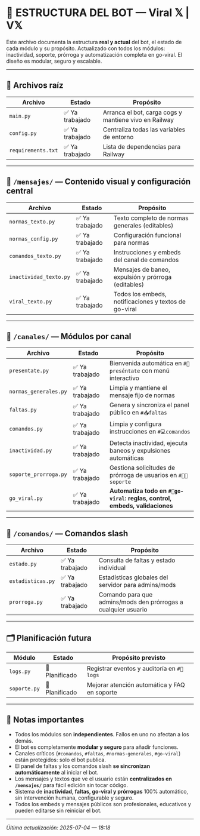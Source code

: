 # 📁 ESTRUCTURA DEL BOT — Viral 𝕏 | V𝕏

Este archivo documenta la estructura **real y actual** del bot, el estado de cada módulo y su propósito. Actualizado con todos los módulos: inactividad, soporte, prórroga y automatización completa en go-viral. El diseño es modular, seguro y escalable.

---

## 📂 Archivos raíz

| Archivo             | Estado         | Propósito                                         |
|---------------------|----------------|---------------------------------------------------|
| `main.py`           | ✅ Ya trabajado | Arranca el bot, carga cogs y mantiene vivo en Railway |
| `config.py`         | ✅ Ya trabajado | Centraliza todas las variables de entorno         |
| `requirements.txt`  | ✅ Ya trabajado | Lista de dependencias para Railway                |

---

## 📂 `/mensajes/` — Contenido visual y configuración central

| Archivo                  | Estado         | Propósito                                               |
|--------------------------|----------------|---------------------------------------------------------|
| `normas_texto.py`        | ✅ Ya trabajado | Texto completo de normas generales (editables)          |
| `normas_config.py`       | ✅ Ya trabajado | Configuración funcional para normas                     |
| `comandos_texto.py`      | ✅ Ya trabajado | Instrucciones y embeds del canal de comandos            |
| `inactividad_texto.py`   | ✅ Ya trabajado | Mensajes de baneo, expulsión y prórroga (editables)     |
| `viral_texto.py`         | ✅ Ya trabajado | Todos los embeds, notificaciones y textos de go-viral   |

---

## 📂 `/canales/` — Módulos por canal

| Archivo                  | Estado         | Propósito                                                      |
|--------------------------|----------------|----------------------------------------------------------------|
| `presentate.py`          | ✅ Ya trabajado | Bienvenida automática en `#👋preséntate` con menú interactivo   |
| `normas_generales.py`    | ✅ Ya trabajado | Limpia y mantiene el mensaje fijo de normas                    |
| `faltas.py`              | ✅ Ya trabajado | Genera y sincroniza el panel público en `#📤faltas`            |
| `comandos.py`            | ✅ Ya trabajado | Limpia y configura instrucciones en `#💻comandos`               |
| `inactividad.py`         | ✅ Ya trabajado | Detecta inactividad, ejecuta baneos y expulsiones automáticas  |
| `soporte_prorroga.py`    | ✅ Ya trabajado | Gestiona solicitudes de prórroga de usuarios en `#👨🔧soporte`   |
| `go_viral.py`            | ✅ Ya trabajado | **Automatiza todo en `#🧵go-viral`: reglas, control, embeds, validaciones** |

---

## 📂 `/comandos/` — Comandos slash

| Archivo                  | Estado         | Propósito                                                      |
|--------------------------|----------------|----------------------------------------------------------------|
| `estado.py`              | ✅ Ya trabajado | Consulta de faltas y estado individual                         |
| `estadisticas.py`        | ✅ Ya trabajado | Estadísticas globales del servidor para admins/mods            |
| `prorroga.py`            | ✅ Ya trabajado | Comando para que admins/mods den prórrogas a cualquier usuario |

---

## 🗂️ Planificación futura

| Módulo                   | Estado         | Propósito previsto                                 |
|--------------------------|----------------|----------------------------------------------------|
| `logs.py`                | 🧠 Planificado  | Registrar eventos y auditoría en `#📝logs`          |
| `soporte.py`             | 🧠 Planificado  | Mejorar atención automática y FAQ en soporte        |

---

## 🧠 Notas importantes

- Todos los módulos son **independientes**. Fallos en uno no afectan a los demás.
- El bot es completamente **modular y seguro** para añadir funciones.
- Canales críticos (`#comandos`, `#faltas`, `#normas-generales`, `#go-viral`) están protegidos: solo el bot publica.
- El panel de faltas y los comandos slash **se sincronizan automáticamente** al iniciar el bot.
- Los mensajes y textos que ve el usuario están **centralizados en `/mensajes/`** para fácil edición sin tocar código.
- Sistema de **inactividad, faltas, go-viral y prórrogas** 100% automático, sin intervención humana, configurable y seguro.
- Todos los embeds y mensajes públicos son profesionales, educativos y pueden editarse sin reiniciar el bot.

---

*Última actualización: 2025-07-04  —  18:18*
